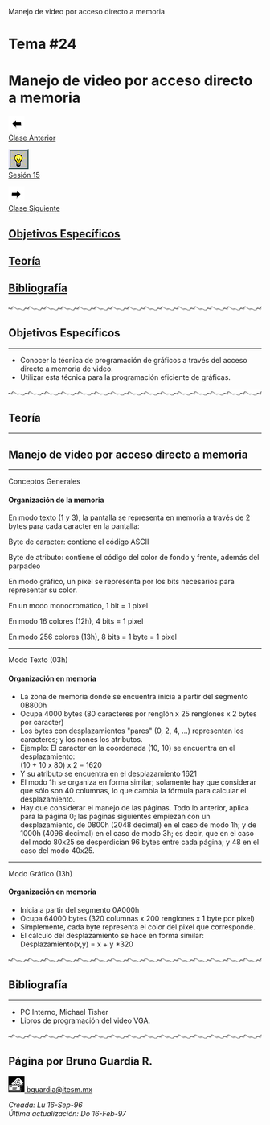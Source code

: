  Manejo de video por acceso directo a memoria

Tema #24
========

Manejo de video por acceso directo a memoria
============================================

[![Sesión Anterior](../../images/anterior.gif)  
Clase Anterior](clase23.md)

[![Sesión](../../images/light.gif)  
Sesión 15](../Sesiones/sv15.md)

[![Sesión Siguiente](../../images/sigue.gif)  
Clase Siguiente](../Temas/clase25.md)

[Objetivos Específicos](#objetivos-específicos)
----------------------------------

[Teoría](#teoría)
-----------------

[Bibliografía](#bibliografía)
-----------------------

![Línea de separación](../../images/waveline.gif)

## Objetivos Específicos
---------------------

*   Conocer la técnica de programación de gráficos a través del acceso directo a memoria de video.
*   Utilizar esta técnica para la programación eficiente de gráficas.

![Línea de separación](../../images/waveline.gif)

## Teoría
------

Manejo de video por acceso directo a memoria
--------------------------------------------

* * *

Conceptos Generales

#### Organización de la memoria

En modo texto (1 y 3), la pantalla se representa en memoria a través de 2 bytes para cada caracter en la pantalla:

Byte de caracter: contiene el código ASCII

Byte de atributo: contiene el código del color de fondo y frente, además del parpadeo

En modo gráfico, un pixel se representa por los bits necesarios para representar su color.

En un modo monocromático, 1 bit = 1 pixel

En modo 16 colores (12h), 4 bits = 1 pixel

En modo 256 colores (13h), 8 bits = 1 byte = 1 pixel

* * *

Modo Texto (03h)

#### Organización en memoria

*   La zona de memoria donde se encuentra inicia a partir del segmento 0B800h
*   Ocupa 4000 bytes (80 caracteres por renglón x 25 renglones x 2 bytes por caracter)
*   Los bytes con desplazamientos "pares" (0, 2, 4, ...) representan los caracteres; y los nones los atributos.
*   Ejemplo: El caracter en la coordenada (10, 10) se encuentra en el desplazamiento:  
    (10 + 10 x 80) x 2 = 1620
*   Y su atributo se encuentra en el desplazamiento 1621
*   El modo 1h se organiza en forma similar; solamente hay que considerar que sólo son 40 columnas, lo que cambia la fórmula para calcular el desplazamiento.
*   Hay que considerar el manejo de las páginas. Todo lo anterior, aplica para la página 0; las páginas siguientes empiezan con un desplazamiento, de 0800h (2048 decimal) en el caso de modo 1h; y de 1000h (4096 decimal) en el caso de modo 3h; es decir, que en el caso del modo 80x25 se desperdician 96 bytes entre cada página; y 48 en el caso del modo 40x25.

* * *

Modo Gráfico (13h)

#### Organización en memoria

*   Inicia a partir del segmento 0A000h
*   Ocupa 64000 bytes (320 columnas x 200 renglones x 1 byte por pixel)
*   Simplemente, cada byte representa el color del pixel que corresponde.
*   El cálculo del desplazamiento se hace en forma similar:  
    Desplazamiento(x,y) = x + y \*320

![Línea de separación](../../images/waveline.gif)

## Bibliografía
------------

*   PC Interno, Michael Tisher
*   Libros de programación del video VGA.

![Línea de separación](../../images/waveline.gif)

## Página por Bruno Guardia R.

 [![Correo](../../images/mail.gif) bguardia@itesm.mx](mailto:bguardia@campus.ccm.itesm.mx)

_Creada: Lu 16-Sep-96_  
_Última actualización: Do 16-Feb-97_